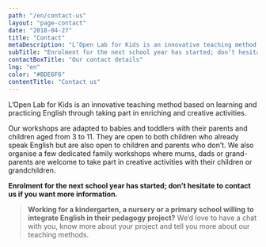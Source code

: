 ```yaml
---
path: "/en/contact-us"
layout: "page-contact"
date: "2018-04-27"
title: "Contact"
metaDescription: "L’Open Lab for Kids is an innovative teaching method based on learning and practicing English through taking part in enriching and creative activities."
subTitle: "Enrolment for the next school year has started; don’t hesitate to contact us if you have any questions."
contactBoxTitle: "Our contact details"
lng: "en"
color: "#BDE6F6"
contentTitle: "Contact us"
---
```


L’Open Lab for Kids is an innovative teaching method based on learning and practicing English through taking part in enriching and creative activities.

Our workshops are adapted to babies and toddlers with their parents and children aged from 3 to 11. They are open to both children who already speak English but are also open to children and parents who don’t. We also organise a few dedicated family workshops where mums, dads or grand-parents are welcome to take part in creative activities with their children or grandchildren.

**Enrolment for the next school year has started; don’t hesitate to contact us if you want more information.**

> **Working for a kindergarten, a nursery or a primary school willing to integrate English in their pedagogy project?** We’d love to have a chat with you, know more about your project and tell you more about our teaching methods.